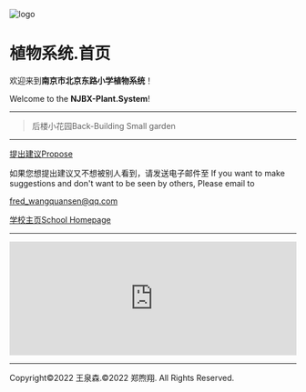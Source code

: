 ![logo](https://user-images.githubusercontent.com/91039316/158558954-88db26b9-933f-4760-bef3-8679a9f0aeee.png)
# **植物系统.首页**
欢迎来到**南京市北京东路小学植物系统**！

Welcome to the **NJBX-Plant.System**!

***

> 后楼小花园Back-Building Small garden

***
[提出建议Propose](https://support.qq.com/product/387213) 

如果您想提出建议又不想被别人看到，请发送电子邮件至
If you want to make suggestions and don't want to be seen by others, Please email to

[fred_wangquansen@qq.com](malito:fred_wangquansen@qq.com)

[学校主页School Homepage](http://www.njbx.com/)

***

<iframe id="afdian_leaflet_FredW" src="https://afdian.net/leaflet?slug=FredW" width="100%" scrolling="no" height="200" frameborder="0"></iframe><script>document.body.clientWidth< 700 ? document.getElementById("afdian_leaflet_FredW").width = "100%" : document.getElementById("afdian_leaflet_FredW").width = "640"</script>
  
***
Copyright©2022 王泉森.©2022 郑煦翔. All Rights Reserved.
